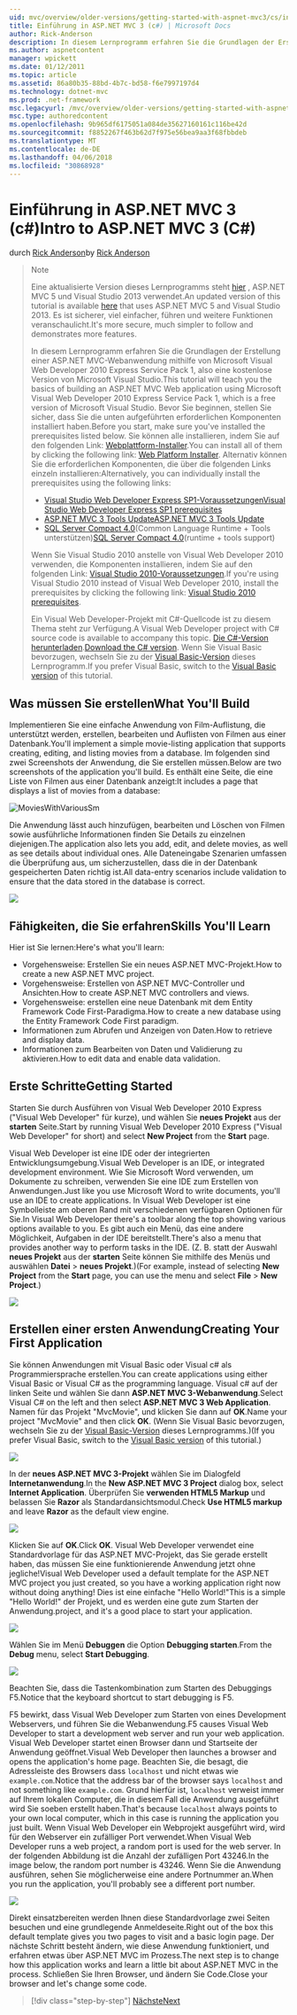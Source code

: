 ```yaml
---
uid: mvc/overview/older-versions/getting-started-with-aspnet-mvc3/cs/intro-to-aspnet-mvc-3
title: Einführung in ASP.NET MVC 3 (c#) | Microsoft Docs
author: Rick-Anderson
description: In diesem Lernprogramm erfahren Sie die Grundlagen der Erstellung einer ASP.NET MVC-Webanwendung mithilfe von Microsoft Visual Web Developer 2010 Express Service Pack 1, also...
ms.author: aspnetcontent
manager: wpickett
ms.date: 01/12/2011
ms.topic: article
ms.assetid: 86a80b35-88bd-4b7c-bd58-f6e7997197d4
ms.technology: dotnet-mvc
ms.prod: .net-framework
msc.legacyurl: /mvc/overview/older-versions/getting-started-with-aspnet-mvc3/cs/intro-to-aspnet-mvc-3
msc.type: authoredcontent
ms.openlocfilehash: 9b965df6175051a084de35627160161c116be42d
ms.sourcegitcommit: f8852267f463b62d7f975e56bea9aa3f68fbbdeb
ms.translationtype: MT
ms.contentlocale: de-DE
ms.lasthandoff: 04/06/2018
ms.locfileid: "30868928"
---
```

<a name="intro-to-aspnet-mvc-3-c"></a><span data-ttu-id="1ab4b-103">Einführung in ASP.NET MVC 3 (c#)</span><span class="sxs-lookup"><span data-stu-id="1ab4b-103">Intro to ASP.NET MVC 3 (C#)</span></span>
====================
<span data-ttu-id="1ab4b-104">durch [Rick Anderson](https://github.com/Rick-Anderson)</span><span class="sxs-lookup"><span data-stu-id="1ab4b-104">by [Rick Anderson](https://github.com/Rick-Anderson)</span></span>

> > [!NOTE]
> > <span data-ttu-id="1ab4b-105">Eine aktualisierte Version dieses Lernprogramms steht [hier](../../../getting-started/introduction/getting-started.md) , ASP.NET MVC 5 und Visual Studio 2013 verwendet.</span><span class="sxs-lookup"><span data-stu-id="1ab4b-105">An updated version of this tutorial is available [here](../../../getting-started/introduction/getting-started.md) that uses ASP.NET MVC 5 and Visual Studio 2013.</span></span> <span data-ttu-id="1ab4b-106">Es ist sicherer, viel einfacher, führen und weitere Funktionen veranschaulicht.</span><span class="sxs-lookup"><span data-stu-id="1ab4b-106">It's more secure, much simpler to follow and demonstrates more features.</span></span>
> 
> 
> <span data-ttu-id="1ab4b-107">In diesem Lernprogramm erfahren Sie die Grundlagen der Erstellung einer ASP.NET MVC-Webanwendung mithilfe von Microsoft Visual Web Developer 2010 Express Service Pack 1, also eine kostenlose Version von Microsoft Visual Studio.</span><span class="sxs-lookup"><span data-stu-id="1ab4b-107">This tutorial will teach you the basics of building an ASP.NET MVC Web application using Microsoft Visual Web Developer 2010 Express Service Pack 1, which is a free version of Microsoft Visual Studio.</span></span> <span data-ttu-id="1ab4b-108">Bevor Sie beginnen, stellen Sie sicher, dass Sie die unten aufgeführten erforderlichen Komponenten installiert haben.</span><span class="sxs-lookup"><span data-stu-id="1ab4b-108">Before you start, make sure you've installed the prerequisites listed below.</span></span> <span data-ttu-id="1ab4b-109">Sie können alle installieren, indem Sie auf den folgenden Link: [Webplattform-Installer](https://www.microsoft.com/web/gallery/install.aspx?appid=VWD2010SP1Pack).</span><span class="sxs-lookup"><span data-stu-id="1ab4b-109">You can install all of them by clicking the following link: [Web Platform Installer](https://www.microsoft.com/web/gallery/install.aspx?appid=VWD2010SP1Pack).</span></span> <span data-ttu-id="1ab4b-110">Alternativ können Sie die erforderlichen Komponenten, die über die folgenden Links einzeln installieren:</span><span class="sxs-lookup"><span data-stu-id="1ab4b-110">Alternatively, you can individually install the prerequisites using the following links:</span></span>
> 
> - [<span data-ttu-id="1ab4b-111">Visual Studio Web Developer Express SP1-Voraussetzungen</span><span class="sxs-lookup"><span data-stu-id="1ab4b-111">Visual Studio Web Developer Express SP1 prerequisites</span></span>](https://www.microsoft.com/web/gallery/install.aspx?appid=VWD2010SP1Pack)
> - [<span data-ttu-id="1ab4b-112">ASP.NET MVC 3 Tools Update</span><span class="sxs-lookup"><span data-stu-id="1ab4b-112">ASP.NET MVC 3 Tools Update</span></span>](https://www.microsoft.com/web/gallery/install.aspx?appsxml=&amp;appid=MVC3)
> - <span data-ttu-id="1ab4b-113">[SQL Server Compact 4.0](https://www.microsoft.com/web/gallery/install.aspx?appid=SQLCE;SQLCEVSTools_4_0)(Common Language Runtime + Tools unterstützen)</span><span class="sxs-lookup"><span data-stu-id="1ab4b-113">[SQL Server Compact 4.0](https://www.microsoft.com/web/gallery/install.aspx?appid=SQLCE;SQLCEVSTools_4_0)(runtime + tools support)</span></span>
> 
> <span data-ttu-id="1ab4b-114">Wenn Sie Visual Studio 2010 anstelle von Visual Web Developer 2010 verwenden, die Komponenten installieren, indem Sie auf den folgenden Link: [Visual Studio 2010-Voraussetzungen](https://www.microsoft.com/web/gallery/install.aspx?appsxml=&amp;appid=VS2010SP1Pack).</span><span class="sxs-lookup"><span data-stu-id="1ab4b-114">If you're using Visual Studio 2010 instead of Visual Web Developer 2010, install the prerequisites by clicking the following link: [Visual Studio 2010 prerequisites](https://www.microsoft.com/web/gallery/install.aspx?appsxml=&amp;appid=VS2010SP1Pack).</span></span>
> 
> <span data-ttu-id="1ab4b-115">Ein Visual Web Developer-Projekt mit C#-Quellcode ist zu diesem Thema steht zur Verfügung.</span><span class="sxs-lookup"><span data-stu-id="1ab4b-115">A Visual Web Developer project with C# source code is available to accompany this topic.</span></span> <span data-ttu-id="1ab4b-116">[Die C#-Version herunterladen](https://code.msdn.microsoft.com/Introduction-to-MVC-3-10d1b098).</span><span class="sxs-lookup"><span data-stu-id="1ab4b-116">[Download the C# version](https://code.msdn.microsoft.com/Introduction-to-MVC-3-10d1b098).</span></span> <span data-ttu-id="1ab4b-117">Wenn Sie Visual Basic bevorzugen, wechseln Sie zu der [Visual Basic-Version](../vb/intro-to-aspnet-mvc-3.md) dieses Lernprogramm.</span><span class="sxs-lookup"><span data-stu-id="1ab4b-117">If you prefer Visual Basic, switch to the [Visual Basic version](../vb/intro-to-aspnet-mvc-3.md) of this tutorial.</span></span>


## <a name="what-youll-build"></a><span data-ttu-id="1ab4b-118">Was müssen Sie erstellen</span><span class="sxs-lookup"><span data-stu-id="1ab4b-118">What You'll Build</span></span>

<span data-ttu-id="1ab4b-119">Implementieren Sie eine einfache Anwendung von Film-Auflistung, die unterstützt werden, erstellen, bearbeiten und Auflisten von Filmen aus einer Datenbank.</span><span class="sxs-lookup"><span data-stu-id="1ab4b-119">You'll implement a simple movie-listing application that supports creating, editing, and listing movies from a database.</span></span> <span data-ttu-id="1ab4b-120">Im folgenden sind zwei Screenshots der Anwendung, die Sie erstellen müssen.</span><span class="sxs-lookup"><span data-stu-id="1ab4b-120">Below are two screenshots of the application you'll build.</span></span> <span data-ttu-id="1ab4b-121">Es enthält eine Seite, die eine Liste von Filmen aus einer Datenbank anzeigt:</span><span class="sxs-lookup"><span data-stu-id="1ab4b-121">It includes a page that displays a list of movies from a database:</span></span>

![MoviesWithVariousSm](intro-to-aspnet-mvc-3/_static/image1.png)

<span data-ttu-id="1ab4b-123">Die Anwendung lässt auch hinzufügen, bearbeiten und Löschen von Filmen sowie ausführliche Informationen finden Sie Details zu einzelnen diejenigen.</span><span class="sxs-lookup"><span data-stu-id="1ab4b-123">The application also lets you add, edit, and delete movies, as well as see details about individual ones.</span></span> <span data-ttu-id="1ab4b-124">Alle Dateneingabe Szenarien umfassen die Überprüfung aus, um sicherzustellen, dass die in der Datenbank gespeicherten Daten richtig ist.</span><span class="sxs-lookup"><span data-stu-id="1ab4b-124">All data-entry scenarios include validation to ensure that the data stored in the database is correct.</span></span>

![](intro-to-aspnet-mvc-3/_static/image2.png)

## <a name="skills-youll-learn"></a><span data-ttu-id="1ab4b-125">Fähigkeiten, die Sie erfahren</span><span class="sxs-lookup"><span data-stu-id="1ab4b-125">Skills You'll Learn</span></span>

<span data-ttu-id="1ab4b-126">Hier ist Sie lernen:</span><span class="sxs-lookup"><span data-stu-id="1ab4b-126">Here's what you'll learn:</span></span>

- <span data-ttu-id="1ab4b-127">Vorgehensweise: Erstellen Sie ein neues ASP.NET MVC-Projekt.</span><span class="sxs-lookup"><span data-stu-id="1ab4b-127">How to create a new ASP.NET MVC project.</span></span>
- <span data-ttu-id="1ab4b-128">Vorgehensweise: Erstellen von ASP.NET MVC-Controller und Ansichten.</span><span class="sxs-lookup"><span data-stu-id="1ab4b-128">How to create ASP.NET MVC controllers and views.</span></span>
- <span data-ttu-id="1ab4b-129">Vorgehensweise: erstellen eine neue Datenbank mit dem Entity Framework Code First-Paradigma.</span><span class="sxs-lookup"><span data-stu-id="1ab4b-129">How to create a new database using the Entity Framework Code First paradigm.</span></span>
- <span data-ttu-id="1ab4b-130">Informationen zum Abrufen und Anzeigen von Daten.</span><span class="sxs-lookup"><span data-stu-id="1ab4b-130">How to retrieve and display data.</span></span>
- <span data-ttu-id="1ab4b-131">Informationen zum Bearbeiten von Daten und Validierung zu aktivieren.</span><span class="sxs-lookup"><span data-stu-id="1ab4b-131">How to edit data and enable data validation.</span></span>

## <a name="getting-started"></a><span data-ttu-id="1ab4b-132">Erste Schritte</span><span class="sxs-lookup"><span data-stu-id="1ab4b-132">Getting Started</span></span>

<span data-ttu-id="1ab4b-133">Starten Sie durch Ausführen von Visual Web Developer 2010 Express ("Visual Web Developer" für kurze), und wählen Sie **neues Projekt** aus der **starten** Seite.</span><span class="sxs-lookup"><span data-stu-id="1ab4b-133">Start by running Visual Web Developer 2010 Express ("Visual Web Developer" for short) and select **New Project** from the **Start** page.</span></span>

<span data-ttu-id="1ab4b-134">Visual Web Developer ist eine IDE oder der integrierten Entwicklungsumgebung.</span><span class="sxs-lookup"><span data-stu-id="1ab4b-134">Visual Web Developer is an IDE, or integrated development environment.</span></span> <span data-ttu-id="1ab4b-135">Wie Sie Microsoft Word verwenden, um Dokumente zu schreiben, verwenden Sie eine IDE zum Erstellen von Anwendungen.</span><span class="sxs-lookup"><span data-stu-id="1ab4b-135">Just like you use Microsoft Word to write documents, you'll use an IDE to create applications.</span></span> <span data-ttu-id="1ab4b-136">In Visual Web Developer ist eine Symbolleiste am oberen Rand mit verschiedenen verfügbaren Optionen für Sie.</span><span class="sxs-lookup"><span data-stu-id="1ab4b-136">In Visual Web Developer there's a toolbar along the top showing various options available to you.</span></span> <span data-ttu-id="1ab4b-137">Es gibt auch ein Menü, das eine andere Möglichkeit, Aufgaben in der IDE bereitstellt.</span><span class="sxs-lookup"><span data-stu-id="1ab4b-137">There's also a menu that provides another way to perform tasks in the IDE.</span></span> <span data-ttu-id="1ab4b-138">(Z. B. statt der Auswahl **neues Projekt** aus der **starten** Seite können Sie mithilfe des Menüs und auswählen **Datei** &gt; **neues Projekt**.)</span><span class="sxs-lookup"><span data-stu-id="1ab4b-138">(For example, instead of selecting **New Project** from the **Start** page, you can use the menu and select **File** &gt; **New Project**.)</span></span>

[![](intro-to-aspnet-mvc-3/_static/image4.png)](intro-to-aspnet-mvc-3/_static/image3.png)

## <a name="creating-your-first-application"></a><span data-ttu-id="1ab4b-139">Erstellen einer ersten Anwendung</span><span class="sxs-lookup"><span data-stu-id="1ab4b-139">Creating Your First Application</span></span>

<span data-ttu-id="1ab4b-140">Sie können Anwendungen mit Visual Basic oder Visual c# als Programmiersprache erstellen.</span><span class="sxs-lookup"><span data-stu-id="1ab4b-140">You can create applications using either Visual Basic or Visual C# as the programming language.</span></span> <span data-ttu-id="1ab4b-141">Visual c# auf der linken Seite und wählen Sie dann **ASP.NET MVC 3-Webanwendung**.</span><span class="sxs-lookup"><span data-stu-id="1ab4b-141">Select Visual C# on the left and then select **ASP.NET MVC 3 Web Application**.</span></span> <span data-ttu-id="1ab4b-142">Namen für das Projekt "MvcMovie", und klicken Sie dann auf **OK**.</span><span class="sxs-lookup"><span data-stu-id="1ab4b-142">Name your project "MvcMovie" and then click **OK**.</span></span> <span data-ttu-id="1ab4b-143">(Wenn Sie Visual Basic bevorzugen, wechseln Sie zu der [Visual Basic-Version](../vb/intro-to-aspnet-mvc-3.md) dieses Lernprogramms.)</span><span class="sxs-lookup"><span data-stu-id="1ab4b-143">(If you prefer Visual Basic, switch to the [Visual Basic version](../vb/intro-to-aspnet-mvc-3.md) of this tutorial.)</span></span>

![](intro-to-aspnet-mvc-3/_static/image5.png)

<span data-ttu-id="1ab4b-144">In der **neues ASP.NET MVC 3-Projekt** wählen Sie im Dialogfeld **Internetanwendung**.</span><span class="sxs-lookup"><span data-stu-id="1ab4b-144">In the **New ASP.NET MVC 3 Project** dialog box, select **Internet Application**.</span></span> <span data-ttu-id="1ab4b-145">Überprüfen Sie **verwenden HTML5 Markup** und belassen Sie **Razor** als Standardansichtsmodul.</span><span class="sxs-lookup"><span data-stu-id="1ab4b-145">Check **Use HTML5 markup** and leave **Razor** as the default view engine.</span></span>

![](intro-to-aspnet-mvc-3/_static/image6.png)

<span data-ttu-id="1ab4b-146">Klicken Sie auf **OK**.</span><span class="sxs-lookup"><span data-stu-id="1ab4b-146">Click **OK**.</span></span> <span data-ttu-id="1ab4b-147">Visual Web Developer verwendet eine Standardvorlage für das ASP.NET MVC-Projekt, das Sie gerade erstellt haben, das müssen Sie eine funktionierende Anwendung jetzt ohne jegliche!</span><span class="sxs-lookup"><span data-stu-id="1ab4b-147">Visual Web Developer used a default template for the ASP.NET MVC project you just created, so you have a working application right now without doing anything!</span></span> <span data-ttu-id="1ab4b-148">Dies ist eine einfache "Hello World!"</span><span class="sxs-lookup"><span data-stu-id="1ab4b-148">This is a simple "Hello World!"</span></span> <span data-ttu-id="1ab4b-149">der Projekt, und es werden eine gute zum Starten der Anwendung.</span><span class="sxs-lookup"><span data-stu-id="1ab4b-149">project, and it's a good place to start your application.</span></span>

[![](intro-to-aspnet-mvc-3/_static/image8.png)](intro-to-aspnet-mvc-3/_static/image7.png)

<span data-ttu-id="1ab4b-150">Wählen Sie im Menü **Debuggen** die Option **Debugging starten**.</span><span class="sxs-lookup"><span data-stu-id="1ab4b-150">From the **Debug** menu, select **Start Debugging**.</span></span>

![](intro-to-aspnet-mvc-3/_static/image9.png)

<span data-ttu-id="1ab4b-151">Beachten Sie, dass die Tastenkombination zum Starten des Debuggings F5.</span><span class="sxs-lookup"><span data-stu-id="1ab4b-151">Notice that the keyboard shortcut to start debugging is F5.</span></span>

<span data-ttu-id="1ab4b-152">F5 bewirkt, dass Visual Web Developer zum Starten von eines Development Webservers, und führen Sie die Webanwendung.</span><span class="sxs-lookup"><span data-stu-id="1ab4b-152">F5 causes Visual Web Developer to start a development web server and run your web application.</span></span> <span data-ttu-id="1ab4b-153">Visual Web Developer startet einen Browser dann und Startseite der Anwendung geöffnet.</span><span class="sxs-lookup"><span data-stu-id="1ab4b-153">Visual Web Developer then launches a browser and opens the application's home page.</span></span> <span data-ttu-id="1ab4b-154">Beachten Sie, die besagt, die Adressleiste des Browsers dass `localhost` und nicht etwas wie `example.com`.</span><span class="sxs-lookup"><span data-stu-id="1ab4b-154">Notice that the address bar of the browser says `localhost` and not something like `example.com`.</span></span> <span data-ttu-id="1ab4b-155">Grund hierfür ist, `localhost` verweist immer auf Ihrem lokalen Computer, die in diesem Fall die Anwendung ausgeführt wird Sie soeben erstellt haben.</span><span class="sxs-lookup"><span data-stu-id="1ab4b-155">That's because `localhost` always points to your own local computer, which in this case is running the application you just built.</span></span> <span data-ttu-id="1ab4b-156">Wenn Visual Web Developer ein Webprojekt ausgeführt wird, wird für den Webserver ein zufälliger Port verwendet.</span><span class="sxs-lookup"><span data-stu-id="1ab4b-156">When Visual Web Developer runs a web project, a random port is used for the web server.</span></span> <span data-ttu-id="1ab4b-157">In der folgenden Abbildung ist die Anzahl der zufälligen Port 43246.</span><span class="sxs-lookup"><span data-stu-id="1ab4b-157">In the image below, the random port number is 43246.</span></span> <span data-ttu-id="1ab4b-158">Wenn Sie die Anwendung ausführen, sehen Sie möglicherweise eine andere Portnummer an.</span><span class="sxs-lookup"><span data-stu-id="1ab4b-158">When you run the application, you'll probably see a different port number.</span></span>

![](intro-to-aspnet-mvc-3/_static/image10.png)

<span data-ttu-id="1ab4b-159">Direkt einsatzbereiten werden Ihnen diese Standardvorlage zwei Seiten besuchen und eine grundlegende Anmeldeseite.</span><span class="sxs-lookup"><span data-stu-id="1ab4b-159">Right out of the box this default template gives you two pages to visit and a basic login page.</span></span> <span data-ttu-id="1ab4b-160">Der nächste Schritt besteht ändern, wie diese Anwendung funktioniert, und erfahren etwas über ASP.NET MVC im Prozess.</span><span class="sxs-lookup"><span data-stu-id="1ab4b-160">The next step is to change how this application works and learn a little bit about ASP.NET MVC in the process.</span></span> <span data-ttu-id="1ab4b-161">Schließen Sie Ihren Browser, und ändern Sie Code.</span><span class="sxs-lookup"><span data-stu-id="1ab4b-161">Close your browser and let's change some code.</span></span>

> [!div class="step-by-step"]
> [<span data-ttu-id="1ab4b-162">Nächste</span><span class="sxs-lookup"><span data-stu-id="1ab4b-162">Next</span></span>](adding-a-controller.md)
